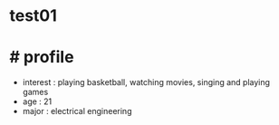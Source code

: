 # test01

# # profile
- interest : playing basketball, watching movies, singing and playing games
- age : 21
- major : electrical engineering